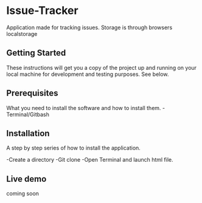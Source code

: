# Issue-Tracker
Application made for tracking issues. 
Storage is through browsers localstorage


## Getting Started
These instructions will get you a copy of the project up and running on your local machine for development and testing purposes. See below.

## Prerequisites

What you need to install the software and how to install them.
-Terminal/Gitbash

## Installation
A step by step series of how to install the application.

-Create a directory
-Git clone
-Open Terminal and launch html file.



## Live demo
coming soon
